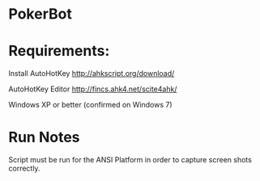 PokerBot
========

Requirements:
=============
Install AutoHotKey
http://ahkscript.org/download/

AutoHotKey Editor
http://fincs.ahk4.net/scite4ahk/

Windows XP or better (confirmed on Windows 7)

Run Notes
=========
Script must be run for the ANSI Platform in order to capture screen shots correctly.
